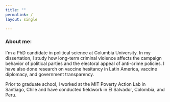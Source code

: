 ```yaml
---
title: ""
permalink: /
layout: single

---
```


### About me:
I'm a PhD candidate in political science at Columbia University. In my dissertation, I study how long-term criminal violence affects the campaign behavior of political parties and the electoral appeal of anti-crime policies. I have also done research on vaccine hesitancy in Latin America, vaccine diplomacy, and government transparency.  

Prior to graduate school, I worked at the MIT Poverty Action Lab in Santiago, Chile and have conducted fieldwork in El Salvador, Colombia, and Peru. 




